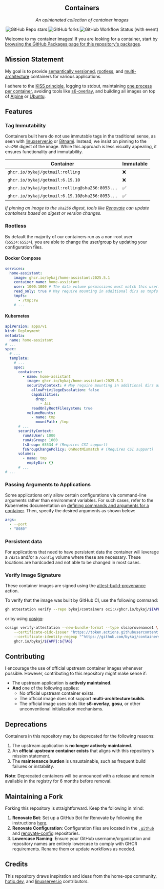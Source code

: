 <div align="center">

## Containers

_An opinionated collection of container images_

</div>

<div align="center">

![GitHub Repo stars](https://img.shields.io/github/stars/bykaj/containers?style=for-the-badge)
![GitHub forks](https://img.shields.io/github/forks/bykaj/containers?style=for-the-badge)
![GitHub Workflow Status (with event)](https://img.shields.io/github/actions/workflow/status/bykaj/containers/release.yaml?style=for-the-badge&label=Release)

</div>

Welcome to my container images! If you are looking for a container, start by [browsing the GitHub Packages page for this repository's packages](https://github.com/bykaj?tab=packages&repo_name=containers).

## Mission Statement

My goal is to provide [semantically versioned](https://semver.org/), [rootless](https://rootlesscontaine.rs/), and [multi-architecture](https://www.docker.com/blog/multi-arch-build-and-images-the-simple-way/) containers for various applications.

I adhere to the [KISS principle](https://en.wikipedia.org/wiki/KISS_principle), logging to stdout, maintaining [one process per container](https://testdriven.io/tips/59de3279-4a2d-4556-9cd0-b444249ed31e/), avoiding tools like [s6-overlay](https://github.com/just-containers/s6-overlay), and building all images on top of [Alpine](https://hub.docker.com/_/alpine) or [Ubuntu](https://hub.docker.com/_/ubuntu).

## Features

### Tag Immutability

Containers built here do not use immutable tags in the traditional sense, as seen with [linuxserver.io](https://fleet.linuxserver.io/) or [Bitnami](https://bitnami.com/stacks/containers). Instead, we insist on pinning to the `sha256` digest of the image. While this approach is less visually appealing, it ensures functionality and immutability.

| Container | Immutable |
|-----------------------|----|
| `ghcr.io/bykaj/getmail:rolling` | ❌ |
| `ghcr.io/bykaj/getmail:6.19.10` | ❌ |
| `ghcr.io/bykaj/getmail:rolling@sha256:8053...` | ✅ |
| `ghcr.io/bykaj/getmail:6.19.10@sha256:8053...` | ✅ |

_If pinning an image to the `sha256` digest, tools like [Renovate](https://github.com/renovatebot/renovate) can update containers based on digest or version changes._

### Rootless

By default the majority of our containers run as a non-root user (`65534:65534`), you are able to change the user/group by updating your configuration files.

#### Docker Compose

```yaml
services:
  home-assistant:
    image: ghcr.io/bykaj/home-assistant:2025.5.1
    container_name: home-assistant
    user: 1000:1000 # The data volume permissions must match this user:group
    read_only: true # May require mounting in additional dirs as tmpfs
    tmpfs:
      - /tmp:rw
    # ...
```

#### Kubernetes

```yaml
apiVersion: apps/v1
kind: Deployment
metadata:
  name: home-assistant
# ...
spec:
  # ...
  template:
    # ...
    spec:
      containers:
        - name: home-assistant
          image: ghcr.io/bykaj/home-assistant:2025.5.1
          securityContext: # May require mounting in additional dirs as emptyDir
            allowPrivilegeEscalation: false
            capabilities:
              drop:
                - ALL
            readOnlyRootFilesystem: true
          volumeMounts:
            - name: tmp
              mountPath: /tmp
      # ...
      securityContext:
        runAsUser: 1000
        runAsGroup: 1000
        fsGroup: 65534 # (Requires CSI support)
        fsGroupChangePolicy: OnRootMismatch # (Requires CSI support)
      volumes:
        - name: tmp
          emptyDir: {}
      # ...
# ...
```

### Passing Arguments to Applications

Some applications only allow certain configurations via command-line arguments rather than environment variables. For such cases, refer to the Kubernetes documentation on [defining commands and arguments for a container](https://kubernetes.io/docs/tasks/inject-data-application/define-command-argument-container/). Then, specify the desired arguments as shown below:

```yaml
args:
  - --port
  - "8080"
```

### Persistent data

For applications that need to have persistent data the container will leverage a `/data` and/or a `/config` volume where these are necessary. These locations are hardcoded and not able to be changed in most cases.

### Verify Image Signature

These container images are signed using the [attest-build-provenance](https://github.com/actions/attest-build-provenance) action.

To verify that the image was built by GitHub CI, use the following command:

```sh
gh attestation verify --repo bykaj/containers oci://ghcr.io/bykaj/${APP}:${TAG}
```

or by using [cosign](https://github.com/sigstore/cosign):

```sh
cosign verify-attestation --new-bundle-format --type slsaprovenance1 \
    --certificate-oidc-issuer "https://token.actions.githubusercontent.com" \
    --certificate-identity-regexp "^https://github.com/bykaj/containers/blob/main/.github/workflows/app-builder.yaml" \
    ghcr.io/bykaj/${APP}:${TAG}
```

## Contributing

I encourage the use of official upstream container images whenever possible. However, contributing to this repository might make sense if:

- The upstream application is **actively maintained**.
- **And** one of the following applies:
  - No official upstream container exists.
  - The official image does not support **multi-architecture builds**.
  - The official image uses tools like **s6-overlay**, **gosu**, or other unconventional initialization mechanisms.

## Deprecations

Containers in this repository may be deprecated for the following reasons:

1. The upstream application is **no longer actively maintained**.
2. An **official upstream container exists** that aligns with this repository's mission statement.
3. The **maintenance burden** is unsustainable, such as frequent build failures or instability.

**Note**: Deprecated containers will be announced with a release and remain available in the registry for 6 months before removal.

## Maintaining a Fork

Forking this repository is straightforward. Keep the following in mind:

1. **Renovate Bot**: Set up a GitHub Bot for Renovate by following the instructions [here](https://github.com/renovatebot/github-action).
2. **Renovate Configuration**: Configuration files are located in the [`.github`](https://github.com/bykaj/containers/tree/main/.github) and [renovate-config](https://github.com/bykaj/renovate-config) repositories.
3. **Lowercase Naming**: Ensure your GitHub username/organization and repository names are entirely lowercase to comply with GHCR requirements. Rename them or update workflows as needed.

## Credits

This repository draws inspiration and ideas from the home-ops community, [hotio.dev](https://hotio.dev/), and [linuxserver.io](https://www.linuxserver.io/) contributors.